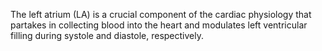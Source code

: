 The left atrium (LA) is a crucial component of the cardiac physiology that partakes in collecting blood into the heart and modulates left ventricular filling during systole and diastole, respectively.